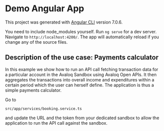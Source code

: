# Demo Angular App

This project was generated with [Angular CLI](https://github.com/angular/angular-cli) version 7.0.6.

You need to include node_modules yourself. Run `ng serve` for a dev server. Navigate to `http://localhost:4200/`. The app will automatically reload if you change any of the source files.

## Description of the use case: Payments calculator

In this example we show how to run an API call fetching transaction data for a particular account in the Avaloq Sandbox using Avaloq Open APIs. It then aggregates the transactions into overall income and expenditures within a certain period which the user can herself define. The application is thus a simple payments calculator.

Go to 

```
src/app/services/booking.service.ts
```

and update the URL and the token from your dedicated sandbox to allow the application to run the API call against the sandbox.
